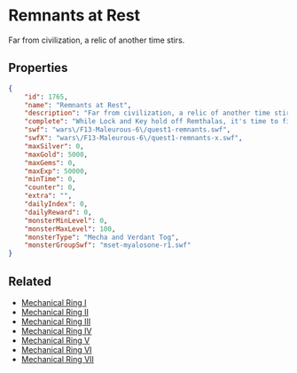 # Remnants at Rest

Far from civilization, a relic of another time stirs.

## Properties

```json
{
    "id": 1765,
    "name": "Remnants at Rest",
    "description": "Far from civilization, a relic of another time stirs.",
    "complete": "While Lock and Key hold off Remthalas, it's time to find out what Myalos wants.",
    "swf": "wars\/F13-Maleurous-6\/quest1-remnants.swf",
    "swfX": "wars\/F13-Maleurous-6\/quest1-remnants-x.swf",
    "maxSilver": 0,
    "maxGold": 5000,
    "maxGems": 0,
    "maxExp": 50000,
    "minTime": 0,
    "counter": 0,
    "extra": "",
    "dailyIndex": 0,
    "dailyReward": 0,
    "monsterMinLevel": 0,
    "monsterMaxLevel": 100,
    "monsterType": "Mecha and Verdant Tog",
    "monsterGroupSwf": "mset-myalosone-r1.swf"
}
```

## Related

- [Mechanical Ring I](../items/20029-mechanical-ring-i.md)
- [Mechanical Ring II](../items/20030-mechanical-ring-ii.md)
- [Mechanical Ring III](../items/20031-mechanical-ring-iii.md)
- [Mechanical Ring IV](../items/20032-mechanical-ring-iv.md)
- [Mechanical Ring V](../items/20033-mechanical-ring-v.md)
- [Mechanical Ring VI](../items/20034-mechanical-ring-vi.md)
- [Mechanical Ring VII](../items/20035-mechanical-ring-vii.md)

